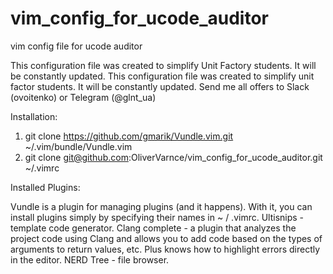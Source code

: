 # vim_config_for_ucode_auditor
vim config file for ucode auditor


This configuration file was created to simplify Unit Factory students. It will be constantly updated. This configuration file was created to simplify unit factor students. It will be constantly updated. Send me all offers to Slack (ovoitenko) or Telegram (@glnt_ua)


Installation:

1. git clone https://github.com/gmarik/Vundle.vim.git ~/.vim/bundle/Vundle.vim
2. git clone git@github.com:OliverVarnce/vim_config_for_ucode_auditor.git ~/.vimrc




Installed Plugins:

Vundle is a plugin for managing plugins (and it happens). With it, you can install plugins simply by specifying their names in ~ / .vimrc.
Ultisnips - template code generator.
Clang complete - a plugin that analyzes the project code using Clang and allows you to add code based on the types of arguments to return values, etc. Plus knows how to highlight errors directly in the editor.
NERD Tree - file browser.


